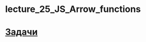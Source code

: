 # lecture_25_JS_Arrow_functions   
#  [Задачи ](https://github.com/schoolteacherMP/lecture_25_JS_Arrow_functions/blob/main/tasks.md)  
